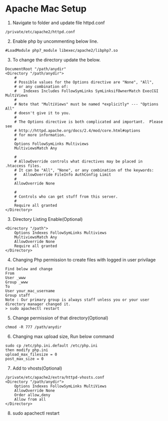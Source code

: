 # Apache Mac Setup

1. Navigate to folder and update file httpd.conf 
```
/private/etc/apache2/httpd.conf
```

2. Enable php by uncommenting below line.
```
#LoadModule php7_module libexec/apache2/libphp7.so
```

3. To change the directory update the below.
```
DocumentRoot "/path/anydir"
<Directory "/path/anydir">
    #
    # Possible values for the Options directive are "None", "All",
    # or any combination of:
    #   Indexes Includes FollowSymLinks SymLinksifOwnerMatch ExecCGI MultiViews
    #
    # Note that "MultiViews" must be named *explicitly* --- "Options All"
    # doesn't give it to you.
    #
    # The Options directive is both complicated and important.  Please see
    # http://httpd.apache.org/docs/2.4/mod/core.html#options
    # for more information.
    #
    Options FollowSymLinks Multiviews
    MultiviewsMatch Any

    #
    # AllowOverride controls what directives may be placed in .htaccess files.
    # It can be "All", "None", or any combination of the keywords:
    #   AllowOverride FileInfo AuthConfig Limit
    #
    AllowOverride None

    #
    # Controls who can get stuff from this server.
    #
    Require all granted
</Directory>
```

3. Directory Listing Enable(Optional)
```
<Directory "/path">
    Options Indexes FollowSymLinks Multiviews
    MultiviewsMatch Any
    AllowOverride None
    Require all granted
</Directory>
```

4. Changing Php permission to create files with logged in user privilage
```
Find below and change 
From
User _www
Group _www
To
User your_mac_username
Group staff
Note : Our primary group is always staff unless you or your user directory manager changed it.
> sudo apachectl restart
```

5. Change permission of that directory(Optional)
```
chmod -R 777 /path/anydir
```

6. Changing max upload size, Run below command
```
sudo cp /etc/php.ini.default /etc/php.ini
then modify php.ini
upload_max_filesize = 0
post_max_size = 0
```

7. Add to vhosts(Optional)
```
/private/etc/apache2/extra/httpd-vhosts.conf
<Directory "/path/anydir">
    Options Indexes FollowSymLinks MultiViews
    AllowOverride None
    Order allow,deny
    Allow from all
</Directory>
```

8. sudo apachectl restart
